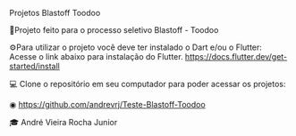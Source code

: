 Projetos Blastoff Toodoo

📌Projeto feito para o processo seletivo Blastoff - Toodoo

⚙️Para utilizar o projeto você deve ter instalado o Dart e/ou o Flutter:
Acesse o link abaixo para instalação do Flutter.
https://docs.flutter.dev/get-started/install

💻 Clone o repositório em seu computador para poder acessar os projetos:

◉ https://github.com/andrevrj/Teste-Blastoff-Toodoo

🎓 André Vieira Rocha Junior

